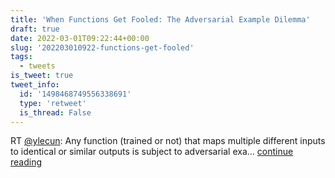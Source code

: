 ```yaml
---
title: 'When Functions Get Fooled: The Adversarial Example Dilemma'
draft: true
date: 2022-03-01T09:22:44+00:00
slug: '202203010922-functions-get-fooled'
tags:
  - tweets
is_tweet: true
tweet_info:
  id: '1498468749556338691'
  type: 'retweet'
  is_thread: False
---
```




RT [@ylecun](https://x.com/ylecun): Any function (trained or not) that maps multiple different inputs to identical or similar outputs is subject to adversarial exa… [continue reading](https://x.com/sytelus/status/1498468749556338691)
